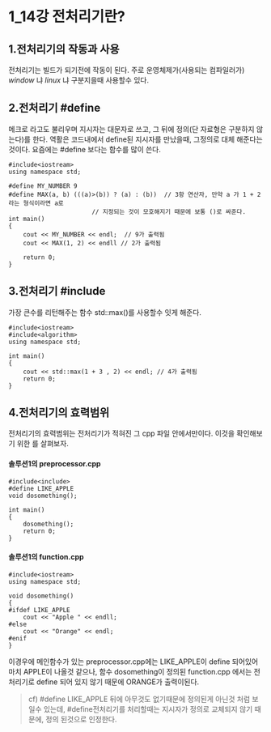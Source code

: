 1_14강 전처리기란?
===================

1.전처리기의 작동과 사용
-----------------------------

 전처리기는 빌드가 되기전에 작동이 된다.  주로 운영체제가(사용되는 컴파일러가) _window_ 냐 _linux_ 냐 구분지을때 사용할수 있다.

2.전처리기 #define
-----------------------------
 메크로 라고도 불리우며 지시자는 대문자로 쓰고, 그 뒤에 정의(단 자료형은 구분하지 않는다)를 한다. 역활은 코드내에서 define된 지시자를 만났을때, 그정의로 대체 해준다는 것이다. 요즘에는 #define 보다는 함수를 많이 쓴다.
	
	#include<iostream>
	using namespace std;
	
	#define MY_NUMBER 9 
	#define MAX(a, b) (((a)>(b)) ? (a) : (b))  // 3항 연산자, 만약 a 가 1 + 2 라는 형식이라면 a로 
						   // 지정되는 것이 모호해지기 때문에 보통 ()로 싸준다.	    
	int main()
	{
		cout << MY_NUMBER << endl;  // 9가 출력됨
		cout << MAX(1, 2) << endll // 2가 출력됨
	
		return 0;	
	}


3.전처리기 #include<algorithm>
------------------------------------------
 가장 큰수를 리턴해주는 함수 std::max()를 사용할수 잇게 해준다.
	
	#include<iostream>
	#include<algorithm>
	using namespace std;
	
	int main()
	{
		cout << std::max(1 + 3 , 2) << endl; // 4가 출력됨
		return 0;
	}
	

4.전처리기의 효력범위
--------------------------------------
 전처리기의 효력범위는 전처리기가 적혀진 그 cpp 파일 안에서만이다. 이것을 확인해보기 위한 를 살펴보자.

#### 솔루션1의 preprocessor.cpp
	
	#include<include>
	#define LIKE_APPLE
	void dosomething();
	
	int main()
	{
		dosomething();
		return 0;
	}
#### 솔루션1의 function.cpp
	
	#include<iostream>
	using namespace std;
	
	void dosomething()
	{
	#ifdef LIKE_APPLE                              
		cout << "Apple " << endll;
	#else
		cout << "Orange" << endl;
	#enif
	}

 이경우에 메인함수가 있는 preprocessor.cpp에는 LIKE_APPLE이 define 되어있어 마치 APPLE이 나올것 같으나, 
함수 dosomething이 정의된 function.cpp 에서는 전처리기로 define 되어 있지 않기 때문에 ORANGE가 출력이된다.

> cf) #define LIKE_APPLE 뒤에 아무것도 없기때문에 정의된게 아닌것 처럼 보일수 있는데, #define전처리기를 처리할때는 지시자가 정의로 교체되지 않기 때문에, 정의 된것으로 인정한다.



